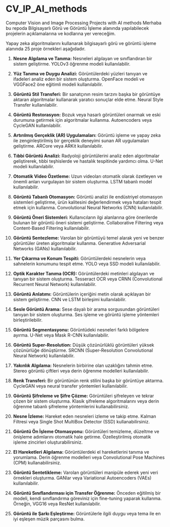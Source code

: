 # CV_IP_AI_methods
Computer Vision and Image Processing Projects with AI methods
Merhaba bu repoda Bilgisayarlı Görü ve Görüntü İşleme alanında yapılabilecek projelerin açıklamalarına ve kodlarına yer vereceğim.

Yapay zeka algoritmalarını kullanarak bilgisayarlı görü ve görüntü işleme alanında 25 proje örnekleri aşağıdadır.

1. **Nesne Algılama ve Tanıma:** Nesneleri algılayan ve sınıflandıran bir sistem geliştirme. YOLOv3 öğrenme modeli kullanılabilir.

2. **Yüz Tanıma ve Duygu Analizi:** Görüntülerdeki yüzleri tanıyan ve ifadeleri analiz eden bir sistem oluşturma. OpenFace modeli ve VGGFace2 öne eğitimli modeli kullanılabilir.

3. **Görüntü Stil Transferi:** Bir sanatçının resim tarzını başka bir görüntüye aktaran algoritmalar kullanarak yaratıcı sonuçlar elde etme. Neural Style Transfer kullanılabilir.

4. **Görüntü Restorasyon:** Bozuk veya hasarlı görüntüleri onarmak ve eski durumuna getirmek için algoritmalar kullanma. Autoencoders veya CycleGAN kullanılabilir.

5. **Artırılmış Gerçeklik (AR) Uygulamaları:** Görüntü işleme ve yapay zeka ile zenginleştirilmiş bir gerçeklik deneyimi sunan AR uygulamaları geliştirme. ARCore veya ARKit kullanılabilir.

6. **Tıbbi Görüntü Analizi:** Radyoloji görüntülerini analiz eden algoritmalar geliştirerek, tıbbi teşhislerde ve hastalık tespitinde yardımcı olma. U-Net modeli kullanılabilir.

7. **Otomatik Video Özetleme:** Uzun videoları otomatik olarak özetleyen ve önemli anları vurgulayan bir sistem oluşturma. LSTM tabanlı model kullanılabilir.

8. **Görüntü Tabanlı Otomasyon:** Görüntü analizi ile endüstriyel otomasyon sistemleri geliştirme, ürün kalitesini değerlendirmek veya hataları tespit etmek için kullanma. Convolutional Neural Networks (CNN) kullanılabilir.

9. **Görüntü Öneri Sistemleri:** Kullanıcıların ilgi alanlarına göre önerilerde bulunan bir görüntü öneri sistemi geliştirme. Collaborative Filtering veya Content-Based Filtering kullanılabilir.

10. **Görüntü Sentezleme:** Varolan bir görüntüyü temel alarak yeni ve benzer görüntüler üreten algoritmalar kullanma. Generative Adversarial Networks (GANs) kullanılabilir.

11. **Yer Çıkarma ve Konum Tespiti:** Görüntülerdeki nesnelerin veya sahnelerin konumunu tespit etme. YOLO veya SSD modeli kullanılabilir.

12. **Optik Karakter Tanıma (OCR):** Görüntülerdeki metinleri algılayan ve tanıyan bir sistem oluşturma. Tesseract OCR veya CRNN (Convolutional Recurrent Neural Network) kullanılabilir.

13. **Görüntü Anlatımı:** Görüntülerin içeriğini metin olarak açıklayan bir sistem geliştirme. CNN ve LSTM birleşimi kullanılabilir.

14. **Sesle Görüntü Arama:** Sese dayalı bir arama sorgusundan görüntüleri tanıyan bir sistem oluşturma. Ses işleme ve görüntü işleme yöntemleri birleştirilebilir.

15. **Görüntü Segmentasyonu:** Görüntüdeki nesneleri farklı bölgelere ayırma. U-Net veya Mask R-CNN kullanılabilir.

16. **Görüntü Super-Resolution:** Düşük çözünürlüklü görüntüleri yüksek çözünürlüğe dönüştürme. SRCNN (Super-Resolution Convolutional Neural Network) kullanılabilir.

17. **Yakınlık Algılama:** Nesnelerin birbirine olan uzaklığını tahmin etme. Stereo görüntü çiftleri veya derin öğrenme modelleri kullanılabilir.

18. **Renk Transferi:** Bir görüntünün renk stilini başka bir görüntüye aktarma. CycleGAN veya neural transfer yöntemleri kullanılabilir.

19. **Görüntü Şifreleme ve Şifre Çözme:** Görüntüleri şifreleyen ve tekrar çözen bir sistem oluşturma. Klasik şifreleme algoritmalarını veya derin öğrenme tabanlı şifreleme yöntemlerini kullanabilirsiniz.

20. **Nesne İzleme:** Hareket eden nesneleri izleme ve takip etme. Kalman Filtresi veya Single Shot MultiBox Detector (SSD) kullanabilirsiniz.

21. **Görüntü Ön İşleme Otomasyonu:** Görüntüleri temizleme, düzeltme ve önişleme adımlarını otomatik hale getirme. Özelleştirilmiş otomatik işleme zincirleri oluşturabilirsiniz.

22. **El Hareketleri Algılama:** Görüntülerdeki el hareketlerini tanıma ve yorumlama. Derin öğrenme modelleri veya Convolutional Pose Machines (CPM) kullanabilirsiniz.

23. **Görüntü Sentetikleme:** Varolan görüntüleri manipüle ederek yeni veri örnekleri oluşturma. GANlar veya Variational Autoencoders (VAEs) kullanılabilir.

24. **Görüntü Sınıflandırması için Transfer Öğrenme:** Önceden eğitilmiş bir modeli, kendi sınıflandırma göreviniz için fine-tuning yaparak kullanma. Örneğin, VGG16 veya ResNet kullanılabilir.

25. **Görüntü ile Şarkı Eşleştirme:** Görüntülerle ilgili duygu veya tema ile en iyi eşleşen müzik parçasını bulma.
